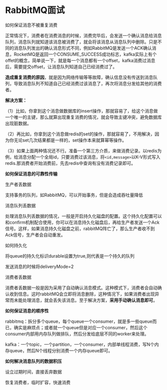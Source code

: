 # RabbitMQ面试



如何保证消息不被重复消费

正常情况下，消费者在消费消息的时候，消费完毕后，会发送一个确认消息给消息队列，消息队列就知道该消息被消费了，就会将该消息从消息队列中删除。只是不同的消息队列发出的确认消息形式不同，例如RabbitMQ是发送一个ACK确认消息，RocketMQ是返回一个CONSUME_SUCCESS成功标志，kafka实际上有个offet的概念，简单说一下，就是每一个消息都有一个offset，kafka消费过消息后，需要提交offset，让消息队列知道自己已经消费过了。

**造成重复消费的原因**，就是因为网络传输等等故障，确认信息没有传送到消息队列，导致消息队列不知道自己已经消费过该消息了，再次将消息分发给其他的消费者。

**解决方案：**

（1）比如，你拿到这个消息做数据库的insert操作，那就容易了，给这个消息做一个唯一的主键，那么就算出现重复消费的情况，就会导致主键冲突，避免数据库出现脏数据。

（2）再比如，你拿到这个消息做redis的set的操作，那就容易了，不用解决，因为你无论set几次结果都是一样的，set操作本来就算幂等操作。

（3）如果上面两种情况还不行。准备一个第三方介质，来做消费记录。以redis为例，给消息分配一个全局id，只要消费过该消息，将`<id,message>`以K-V形式写入redis.那消费者开始消费前，先去redis中查询有没有消费记录即可。

**如何保证消息的可靠性传输**

生产者丢数据

支持事务的队列，如RabbitMQ，可以开始事务，但是会造成吞吐量降低

消息队列丢数据

处理消息队列丢数据的情况，一般是开启持久化磁盘的配置。这个持久化配置可以和confirm机制配合使用，你可以在消息持久化磁盘后，再给生产者发送一个Ack信号。这样，如果消息持久化磁盘之前，rabbitMQ阵亡了，那么生产者收不到Ack信号，生产者会自动重发。

如何持久化

将queue的持久化标识durable设置为true,则代表是一个持久的队列

发送消息的时候将deliveryMode=2

消费者丢数据

消费者丢数据一般是因为采用了自动确认消息模式。这种模式下，消费者会自动确认收到信息。这时rabbitMQ会立即将消息删除，这种情况下，如果消费者出现异常而未能处理消息，就会丢失该消息。至于解决方案，**采用手动确认消息即可**。

**如何保证消息的顺序性**

rabbitmq：拆分多个queue，每个queue一个consumer，就是多一些queue而已，确实是麻烦点；或者就一个queue但是对应一个consumer，然后这个consumer内部用内存队列做排队，然后分发给底层不同的worker来处理。

kafka：一个topic，一个partition，一个consumer，内部单线程消费，写N个内存queue，然后N个线程分别消费一个内存queue即可。

**如何解决消息队列的数据积压**

设立过期时间，直接丢弃数据

恢复消费者，临时扩容，快速消费





